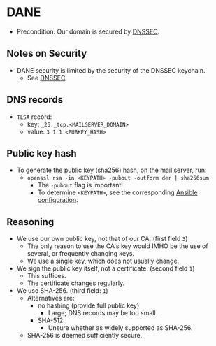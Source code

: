 # DANE

* Precondition: Our domain is secured by [DNSSEC](/doc/dns/dnssec.md).


## Notes on Security

* DANE security is limited by the security of the DNSSEC keychain.
    * See [DNSSEC](/doc/dns/dnssec.md).


## DNS records

* `TLSA` record:
    * key: `_25._tcp.<MAILSERVER_DOMAIN>`
    * value: `3 1 1 <PUBKEY_HASH>` 


## Public key hash

* To generate the public key (sha256) hash, on the mail server, run:
    * `openssl rsa -in <KEYPATH> -pubout -outform der | sha256sum`
        * The `-pubout` flag is important!
        * To determine `<KEYPATH>`, see the corresponding
          [Ansible configuration](/ansible/roles/tls/key/vars/main.yaml).


## Reasoning

* We use our own public key, not that of our CA.  (first field `3`)
    * The only reason to use the CA's key would IMHO be the use of several,
      or frequently changing keys.
    * We use a single key, which does not usually change.
* We sign the public key itself, not a certificate.  (second field `1`)
    * This suffices.
    * The certificate changes regularly.
* We use SHA-256.  (third field: `1`)
    * Alternatives are:
        * no hashing (provide full public key)
            * Large; DNS records may be too small.
        * SHA-512
            * Unsure whether as widely supported as SHA-256.
    * SHA-256 is deemed sufficiently secure.
